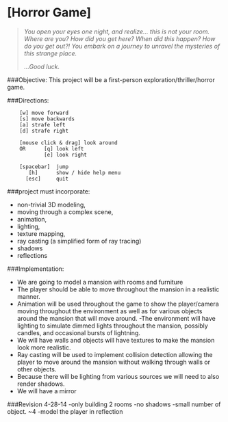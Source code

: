 [Horror Game]
=========

>_You open your eyes one night, and realize… this is not your room. Where are you? How did you get here?_
>_When did this happen? How do you get out?! You embark on a journey to unravel the mysteries of this strange place._
>
>_...Good luck._


###Objective:
This project will be a first-person exploration/thriller/horror game.


###Directions:

 		[w] move forward
 		[s] move backwards
 		[a] strafe left
 		[d] strafe right

 		[mouse click & drag] look around
 		OR 		[q] look left
 				[e] look right

 		[spacebar] 	jump
   	   	   [h]		show / hide help menu
 		  [esc]		quit



###project must incorporate:
- non-trivial 3D modeling,
- moving through a complex scene,
- animation,
- lighting,
- texture mapping,
- ray casting (a simplified form of ray tracing)
- shadows
- reflections



###Implementation:
- We are going to model a mansion with rooms and furniture
- The player should be able to move throughout the mansion in a realistic manner.
- Animation will be used throughout the game to show the player/camera moving throughout the environment as well as for various objects around the mansion that will move around.
-The environment will have lighting to simulate dimmed lights throughout the mansion, possibly candles, and occasional bursts of lightning.
- We will have walls and objects will have textures to make the mansion look more realistic.
- Ray casting will be used to implement collision detection allowing the player to move around the mansion without walking through walls or other objects.
- Because there will be lighting from various sources we will need to also render shadows.
- We will have a mirror

###Revision  4-28-14
-only building 2 rooms
-no shadows
-small number of object. ~4
-model the player in reflection